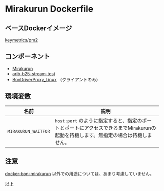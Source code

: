 # Mirakurun Dockerfile

## ベースDockerイメージ

[keymetrics/pm2](https://hub.docker.com/r/keymetrics/pm2)

## コンポーネント

* [Mirakurun](https://github.com/Chinachu/Mirakurun)
* [arib-b25-stream-test](https://www.npmjs.com/package/arib-b25-stream-test)
* [BonDriverProxy_Linux](https://github.com/u-n-k-n-o-w-n/BonDriverProxy_Linux) （クライアントのみ）

## 環境変数

| 名前 | 説明 |
| - | - |
| `MIRAKURUN_WAITFOR` | `host:port` のように指定すると、指定のポートとポートにアクセスできるまでMirakurunの起動を待機します。無指定の場合は待機しません。 |

## 注意

[docker-bon-mirakurun](../) 以外での用途については、あまり考慮していません。

以上